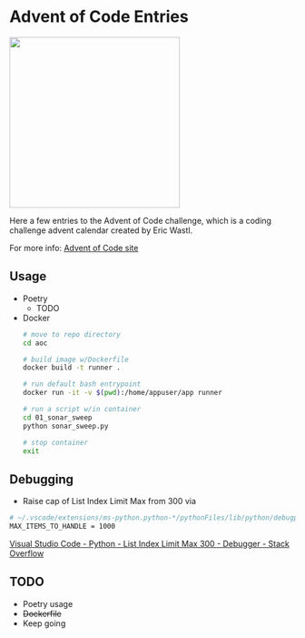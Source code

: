 # Advent of Code Entries
<img src="https://user-images.githubusercontent.com/4097471/144654508-823c6e31-5e10-404c-9f9f-0d6b9d6ce617.jpg" width="300">

Here a few entries to the Advent of Code challenge, which is a coding challenge advent calendar created by Eric Wastl.

For more info: [Advent of Code site](http://adventofcode.com/)

## Usage
* Poetry
    * TODO
* Docker
    ```bash
    # move to repo directory
    cd aoc

    # build image w/Dockerfile
    docker build -t runner .

    # run default bash entrypoint
    docker run -it -v $(pwd):/home/appuser/app runner

    # run a script w/in container
    cd 01_sonar_sweep
    python sonar_sweep.py

    # stop container
    exit
    ```

## Debugging
* Raise cap of List Index Limit Max from 300 via
```bash
# ~/.vscode/extensions/ms-python.python-*/pythonFiles/lib/python/debugpy/_vendored/pydevd/_pydevd_bundle/pydevd_resolver.py
MAX_ITEMS_TO_HANDLE = 1000
```
[Visual Studio Code - Python - List Index Limit Max 300 - Debugger - Stack Overflow](https://stackoverflow.com/questions/56324745/visual-studio-code-python-list-index-limit-max-300-debugger)

## TODO
* Poetry usage
* ~~Dockerfile~~
* Keep going

